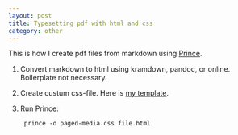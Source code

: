 ```yaml
---
layout: post
title: Typesetting pdf with html and css
category: other
---
```


This is how I create pdf files from markdown using [Prince](http://www.princexml.com).

1. Convert markdown to html using kramdown, pandoc, or online. Boilerplate not necessary.
2. Create custum css-file. Here is [my template](http://www.bochen.dk/public/paged-media.css).
3. Run Prince:

        prince -o paged-media.css file.html
